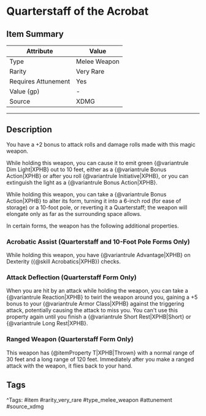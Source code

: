 # Quarterstaff of the Acrobat

## Item Summary

| Attribute            | Value                        |
|----------------------|------------------------------|
| Type                 | Melee Weapon |
| Rarity               | Very Rare             |
| Requires Attunement  | Yes                |
| Value (gp)           | -    |
| Source               | XDMG |

---

## Description

You have a +2 bonus to attack rolls and damage rolls made with this magic weapon.

While holding this weapon, you can cause it to emit green {@variantrule Dim Light|XPHB} out to 10 feet, either as a {@variantrule Bonus Action|XPHB} or after you roll {@variantrule Initiative|XPHB}, or you can extinguish the light as a {@variantrule Bonus Action|XPHB}.

While holding this weapon, you can take a {@variantrule Bonus Action|XPHB} to alter its form, turning it into a 6-inch rod (for ease of storage) or a 10-foot pole, or reverting it a Quarterstaff; the weapon will elongate only as far as the surrounding space allows.

In certain forms, the weapon has the following additional properties.

### Acrobatic Assist (Quarterstaff and 10-Foot Pole Forms Only)

While holding this weapon, you have {@variantrule Advantage|XPHB} on Dexterity ({@skill Acrobatics|XPHB}) checks.

### Attack Deflection (Quarterstaff Form Only)

When you are hit by an attack while holding the weapon, you can take a {@variantrule Reaction|XPHB} to twirl the weapon around you, gaining a +5 bonus to your {@variantrule Armor Class|XPHB} against the triggering attack, potentially causing the attack to miss you. You can't use this property again until you finish a {@variantrule Short Rest|XPHB|Short} or {@variantrule Long Rest|XPHB}.

### Ranged Weapon (Quarterstaff Form Only)

This weapon has {@itemProperty T|XPHB|Thrown} with a normal range of 30 feet and a long range of 120 feet. Immediately after you make a ranged attack with the weapon, it flies back to your hand.

## Tags

^Tags: #item #rarity_very_rare #type_melee_weapon #attunement #source_xdmg